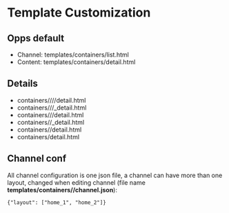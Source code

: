 Template Customization
======================

Opps default
------------

* Channel: templates/containers/list.html
* Content: templates/containers/detail.html


Details
-------

* containers/<channel-slug>/<sub-channel-slug>/<container-slug>/detail.html
* containers/<channel-slug>/<sub-channel-slug>/<container-child-class>_detail.html
* containers/<channel-slug>/<sub-channel-slug>/detail.html
* containers/<channel-slug>/<container-child-class>_detail.html
* containers/<channel>/detail.html
* containers/detail.html


Channel conf
------------

All channel configuration is one json file, a channel can have more than one layout, changed when editing channel 
(file name **templates/containers/<channel-name>/channel.json**):


    {"layout": ["home_1", "home_2"]}
